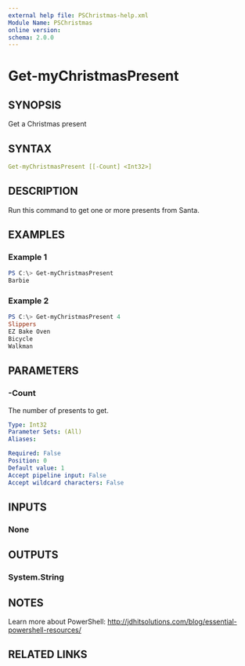 ```yaml
---
external help file: PSChristmas-help.xml
Module Name: PSChristmas
online version: 
schema: 2.0.0
---
```


# Get-myChristmasPresent

## SYNOPSIS

Get a Christmas present

## SYNTAX

```yaml
Get-myChristmasPresent [[-Count] <Int32>]
```

## DESCRIPTION

Run this command to get one or more presents from Santa.

## EXAMPLES

### Example 1

```powershell
PS C:\> Get-myChristmasPresent
Barbie
```

### Example 2

```powershell
PS C:\> Get-myChristmasPresent 4
Slippers
EZ Bake Oven
Bicycle
Walkman
```

## PARAMETERS

### -Count

The number of presents to get.

```yaml
Type: Int32
Parameter Sets: (All)
Aliases:

Required: False
Position: 0
Default value: 1
Accept pipeline input: False
Accept wildcard characters: False
```

## INPUTS

### None

## OUTPUTS

### System.String

## NOTES

Learn more about PowerShell: http://jdhitsolutions.com/blog/essential-powershell-resources/

## RELATED LINKS
